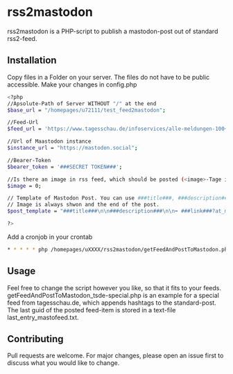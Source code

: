# rss2mastodon

rss2mastodon is a PHP-script to publish a mastodon-post out of standard rss2-feed. 

## Installation
Copy files in a Folder on your server. The files do not have to be public accessible.
Make your changes in config.php 

```bash
<?php
//Apsolute-Path of Server WITHOUT "/" at the end
$base_url = "/homepages/u72111/test_feed2mastodon";

//Feed-Url
$feed_url = 'https://www.tagesschau.de/infoservices/alle-meldungen-100~rss2.xml';

//Url of Maastodon instance
$instance_url = "https://mastodon.social";

//Bearer-Token
$bearer_token = '###SECRET TOKEN###';

//Is there an image in rss feed, which should be posted (<image>-Tage is naecassary): 0 false or 1 for true 
$image = 0;

// Template of Mastodon Post. You can use ###title###, ###description### and ###link### and \n for line-break. 
// Image is always shwon and the end of the post. 
$post_template = "###title###\n\n###description###\n\n➡️ ###link###?at_medium=mastodon&at_campaign=tagesschau.de"

?>
```
Add a cronjob in your crontab

```bash
* * * * * php /homepages/uXXXX/rss2mastodon/getFeedAndPostToMastodon.php
```

## Usage
Feel free to change the script however you like, so that it fits to your feeds. getFeedAndPostToMastodon_tsde-special.php is an example for a special feed from tagesschau.de, which appends hashtags to the standard-post. 
The last guid of the posted feed-item is stored in a text-file last_entry_mastofeed.txt. 

## Contributing
Pull requests are welcome. For major changes, please open an issue first
to discuss what you would like to change.